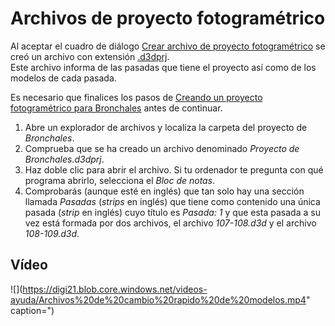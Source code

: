 # Archivos de proyecto fotogramétrico

Al aceptar el cuadro de diálogo [Crear archivo de proyecto fotogramétrico](https://github.com/digi21/docs/tree/7fc627c885c16fb88afc7cc05a6df2a2f4a54563/digi3d-net/primeros-pasos/comenzando-a-utilizar-digi3d.net/comenzando-con-la-ventana-fotogrametrica/sensor-camara-conica/proyectos-de-proyecto-fotogrametrico/CuadroDeDialogoCrearProyectoFotogrametrico.html) se creó un archivo con extensión [.d3dprj](archivos-de-proyecto-fotogrametrico.md).  
Este archivo informa de las pasadas que tiene el proyecto así como de los modelos de cada pasada.

Es necesario que finalices los pasos de [Creando un proyecto fotogramétrico para Bronchales](https://github.com/digi21/docs/tree/7fc627c885c16fb88afc7cc05a6df2a2f4a54563/digi3d-net/primeros-pasos/comenzando-a-utilizar-digi3d.net/comenzando-con-la-ventana-fotogrametrica/sensor-camara-conica/proyectos-de-proyecto-fotogrametrico/CreandoUnProyectoFotogrametricoParaBronchales.html) antes de continuar.

1. Abre un explorador de archivos y localiza la carpeta del proyecto de _Bronchales_.
2. Comprueba que se ha creado un archivo denominado _Proyecto de Bronchales.d3dprj_.
3. Haz doble clic para abrir el archivo. Si tu ordenador te pregunta con qué programa abrirlo, selecciona el _Bloc de notas_.
4. Comprobarás \(aunque esté en inglés\) que tan solo hay una sección llamada _Pasadas_ \(_strips_ en inglés\) que tiene como contenido una única pasada \(_strip_ en inglés\) cuyo título es _Pasada: 1_ y que esta pasada a su vez está formada por dos archivos, el archivo _107-108.d3d_ y el archivo _108-109.d3d_.

## Vídeo

![](https://digi21.blob.core.windows.net/videos-ayuda/Archivos%20de%20cambio%20rapido%20de%20modelos.mp4" caption=")

